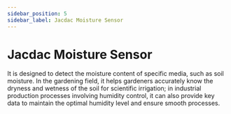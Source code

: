 ```yaml
---
sidebar_position: 5
sidebar_label: Jacdac Moisture Sensor
---
```


# Jacdac Moisture Sensor

It is designed to detect the moisture content of specific media, such as soil moisture. In the gardening field, it helps gardeners accurately know the dryness and wetness of the soil for scientific irrigation; in industrial production processes involving humidity control, it can also provide key data to maintain the optimal humidity level and ensure smooth processes.
